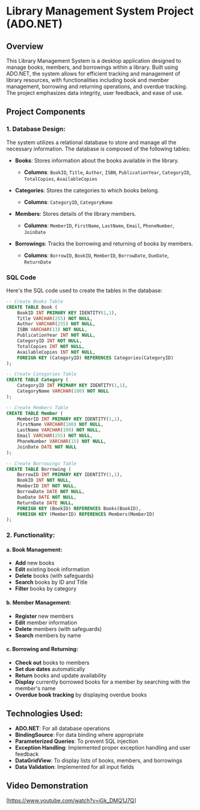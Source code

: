 # Library Management System Project (ADO.NET)

## Overview
This Library Management System is a desktop application designed to manage books, members, and borrowings within a library. Built using ADO.NET, the system allows for efficient tracking and management of library resources, with functionalities including book and member management, borrowing and returning operations, and overdue tracking. The project emphasizes data integrity, user feedback, and ease of use.




## Project Components

### 1. Database Design:
The system utilizes a relational database to store and manage all the necessary information. The database is composed of the following tables:

- **Books**: Stores information about the books available in the library.
  - **Columns**: `BookID`, `Title`, `Author`, `ISBN`, `PublicationYear`, `CategoryID`, `TotalCopies`, `AvailableCopies`

- **Categories**: Stores the categories to which books belong.
  - **Columns**: `CategoryID`, `CategoryName`

- **Members**: Stores details of the library members.
  - **Columns**: `MemberID`, `FirstName`, `LastName`, `Email`, `PhoneNumber`, `JoinDate`

- **Borrowings**: Tracks the borrowing and returning of books by members.
  - **Columns**: `BorrowID`, `BookID`, `MemberID`, `BorrowDate`, `DueDate`, `ReturnDate`

### SQL Code
Here's the SQL code used to create the tables in the database:

```sql
-- Create Books Table
CREATE TABLE Book (
    BookID INT PRIMARY KEY IDENTITY(1,1),
    Title VARCHAR(255) NOT NULL,
    Author VARCHAR(255) NOT NULL,
    ISBN VARCHAR(13) NOT NULL,
    PublicationYear INT NOT NULL,
    CategoryID INT NOT NULL,
    TotalCopies INT NOT NULL,
    AvailableCopies INT NOT NULL,
    FOREIGN KEY (CategoryID) REFERENCES Categories(CategoryID)
);

-- Create Categories Table
CREATE TABLE Category (
    CategoryID INT PRIMARY KEY IDENTITY(1,1),
    CategoryName VARCHAR(100) NOT NULL
);

-- Create Members Table
CREATE TABLE Member (
    MemberID INT PRIMARY KEY IDENTITY(1,1),
    FirstName VARCHAR(100) NOT NULL,
    LastName VARCHAR(100) NOT NULL,
    Email VARCHAR(255) NOT NULL,
    PhoneNumber VARCHAR(15) NOT NULL,
    JoinDate DATE NOT NULL
);

-- Create Borrowings Table
CREATE TABLE Borrowing (
    BorrowID INT PRIMARY KEY IDENTITY(1,1),
    BookID INT NOT NULL,
    MemberID INT NOT NULL,
    BorrowDate DATE NOT NULL,
    DueDate DATE NOT NULL,
    ReturnDate DATE NULL,
    FOREIGN KEY (BookID) REFERENCES Books(BookID),
    FOREIGN KEY (MemberID) REFERENCES Members(MemberID)
);
```

### 2. Functionality:

#### a. Book Management:
- **Add** new books
- **Edit** existing book information
- **Delete** books (with safeguards)
- **Search** books by ID and Title
- **Filter** books by category

#### b. Member Management:
- **Register** new members
- **Edit** member information
- **Delete** members (with safeguards)
- **Search** members by name 

#### c. Borrowing and Returning:
- **Check out** books to members
- **Set due dates** automatically
- **Return** books and update availability
- **Display** currently borrowed books for a member by searching with the member's name
- **Overdue book tracking** by displaying overdue books

## Technologies Used:
- **ADO.NET**: For all database operations
- **BindingSource**: For data binding where appropriate
- **Parameterized Queries**: To prevent SQL injection
- **Exception Handling**: Implemented proper exception handling and user feedback
- **DataGridView**: To display lists of books, members, and borrowings
- **Data Validation**: Implemented for all input fields

## Video Demonstration
[https://www.youtube.com/watch?v=iGk_DMQ1J7Q]
